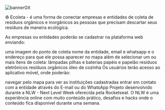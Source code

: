![bannerGIt](https://user-images.githubusercontent.com/59096165/83454495-a7dfbf00-a432-11ea-8aa1-e4e138d65809.png)

♻️ Ecoleta - é uma forma de conectar empresas e entidades de coleta de resíduos orgânicos e inorgânicos as pessoas que precisam descartar seus resíduos de maneira ecológica.

As empresas ou entidades poderão se cadastrar na plataforma web enviando:

uma imagem do ponto de coleta
nome da entidade, email e whatsapp
e o endereço para que ele possa aparecer no mapa
além de selecionar um ou mais ítens de coleta:
lâmpadas
pilhas e baterias
papéis e papelão
resíduos eletrônicos
resíduos orgânicos
óleo de cozinha
Os usuários terão acesso ao aplicativo móvel, onde poderão:

navegar pelo mapa para ver as instituições cadastradas
entrar em contato com a entidade através do E-mail ou do WhatsApp
Projeto desenvolvido durante a NLW - Next Level Week oferecida pela Rocketseat. O NLW é uma experiência online com muito conteúdo prático, desafios e hacks onde o conteúdo fica disponível durante uma semana.

